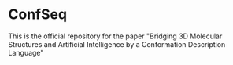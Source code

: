 # ConfSeq

This is the official repository for the paper "Bridging 3D Molecular Structures and Artificial Intelligence by a Conformation Description Language"
